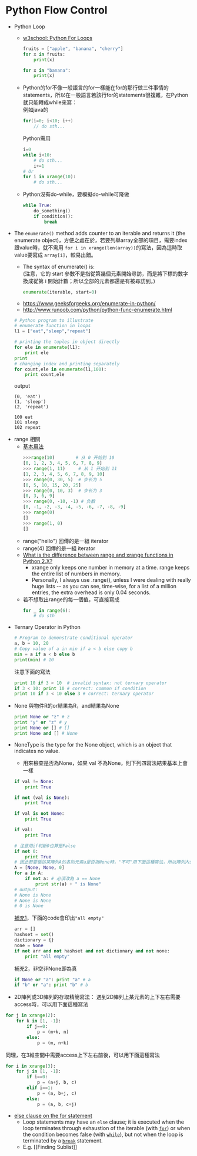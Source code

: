 # Python Flow Control
* Python Loop
    * [w3school: Python For Loops](https://www.w3schools.com/python/python_for_loops.asp)
        ```python
        fruits = ["apple", "banana", "cherry"]
        for x in fruits:
            print(x)

        for x in "banana":
            print(x)
        ```
    * Python的for不像一般語言的for一樣能在for的那行做三件事情的statements，所以在一般語言若該行for的statements很複雜，在Python就只能轉成while來寫：\
        例如java的
        ```java
        for(i=0; i<10; i++)
            // do sth...
        ```
        Python需用
        ```python
        i=0
        while i<10:
            # do sth...
            i+=1
        # Or
        for i in xrange(10):
            # do sth...
        ```
    * Python沒有do-while，要模擬do-while可降做
        ```python
        while True:
            do_something()
            if condition():
                break
        ```

* The `enumerate()` method adds counter to an iterable and returns it (the enumerate object)，方便之處在於，若要列舉array全部的項目，需要index跟value時，就不需用 `for i in xrange(len(array))`的寫法，因為這時取value要寫成 `array[i]`，較易出錯。
    * The syntax of enumerate() is:\
        (注意，它的 start 參數不是指從第幾個元素開始尋訪，而是將下標的數字換成從第 i 開始計數；所以全部的元素都還是有被尋訪到。)
        ```python
        enumerate(iterable, start=0)
        ```
    * https://www.geeksforgeeks.org/enumerate-in-python/
    * http://www.runoob.com/python/python-func-enumerate.html

    ```python
    # Python program to illustrate 
    # enumerate function in loops 
    l1 = ["eat","sleep","repeat"] 
    
    # printing the tuples in object directly 
    for ele in enumerate(l1): 
        print ele 
    print 
    # changing index and printing separately 
    for count,ele in enumerate(l1,100): 
        print count,ele 
    ```
    output
    ```
    (0, 'eat')
    (1, 'sleep')
    (2, 'repeat')

    100 eat
    101 sleep
    102 repeat
    ```

- range 相關
    - [基本用法](https://www.runoob.com/python/python-func-range.html)
        ```python
        >>>range(10)        # 从 0 开始到 10
        [0, 1, 2, 3, 4, 5, 6, 7, 8, 9]
        >>> range(1, 11)     # 从 1 开始到 11
        [1, 2, 3, 4, 5, 6, 7, 8, 9, 10]
        >>> range(0, 30, 5)  # 步长为 5
        [0, 5, 10, 15, 20, 25]
        >>> range(0, 10, 3)  # 步长为 3
        [0, 3, 6, 9]
        >>> range(0, -10, -1) # 负数
        [0, -1, -2, -3, -4, -5, -6, -7, -8, -9]
        >>> range(0)
        []
        >>> range(1, 0)
        []
        ```
    - range("hello") 回傳的是一組 iterator
    - range(4) 回傳的是一組 iterator
    - [What is the difference between range and xrange functions in Python 2.X?](https://stackoverflow.com/questions/94935/what-is-the-difference-between-range-and-xrange-functions-in-python-2-x)
        * xrange only keeps one number in memory at a time. range keeps the entire list of numbers in memory.
        * Personally, I always use .range(), unless I were dealing with really huge lists -- as you can see, time-wise, for a list of a million entries, the extra overhead is only 0.04 seconds.
    - 若不想取出range的每一個值，可直接寫成
        ```python
        for _ in range(6):
            # do sth
        ```
* Ternary Operator in Python
    ```python
    # Program to demonstrate conditional operator 
    a, b = 10, 20
    # Copy value of a in min if a < b else copy b 
    min = a if a < b else b     
    print(min) # 10
    ```
    注意下面的寫法
    ```python
    print 10 if 3 < 10  # invalid syntax: not ternary operator 
    if 3 < 10: print 10 # correct: common if condition
    print 10 if 3 < 10 else 3 # correct: ternary operator
    ```
* None 與物件R的or結果為R，and結果為None
    ```python
    print None or "z" # z
    print "y" or "z" # y
    print None or [] # []
    print None and [] # None
    ```
* NoneType is the type for the None object, which is an object that indicates no value.
    * 用來檢查是否為None，如果 val 不為None，則下列四寫法結果基本上會一樣
    ```python
    if val != None:
        print True

    if not (val is None):
        print True

    if val is not None:
        print True

    if val:
        print True

    # 注意用if判斷0也算是False
    if not 0:
        print True
    # 因此若要循訪某陣列A的各別元素a是否為None時，"不可"用下面這種寫法，所以陣列內元素若是nullable，建議要用 xxx == None 來取代 not xxx 的用法，才能避免誤判。
    A = [None, None, 0]
    for a in A:
        if not a: # 必須改為 a == None
            print str(a) + " is None"
    # output:
    # None is None
    # None is None
    # 0 is None 
    ```
    [補充1](https://stackoverflow.com/questions/7816363/if-a-vs-if-a-is-not-none/7825137#7825137)，下面的code會印出`"all empty"`
    ```python
    arr = []
    hashset = set()
    dictionary = {}
    none = None
    if not arr and not hashset and not dictionary and not none:
        print "all empty"
    ```
    補充2，非空非None即為真
    ```python
    if None or "a": print "a" # a
    if "b" or "a": print "b" # b
    ```

* 2D陣列或3D陣列的存取精簡寫法：
遇到2D陣列上某元素的上下左右需要access時，可以用下面這種寫法
```python
for j in xrange(2):
	for k in [1, -1]:
		if j==0:
			p = (m+k, n)
		else:
			p = (m, n+k)
```
同理，在3維空間中需要access上下左右前後，可以用下面這種寫法
```python
for i in xrange(3):
	for j in [1, -1]:
		if i==0:
			p = (a+j, b, c)
		elif i==1:
			p = (a, b+j, c)
		else:
			p = (a, b, c+j)
```

- [else clause on the for statement](http://docs.python.org/tutorial/controlflow.html#break-and-continue-statements-and-else-clauses-on-loops)
	- Loop statements may have an `else` clause; it is executed when the loop terminates through exhaustion of the iterable (with [`for`](https://docs.python.org/3/reference/compound_stmts.html#for)) or when the condition becomes false (with [`while`](https://docs.python.org/3/reference/compound_stmts.html#while)), but not when the loop is terminated by a [`break`](https://docs.python.org/3/reference/simple_stmts.html#break) statement.
	- E.g. [[Finding Sublist]]
